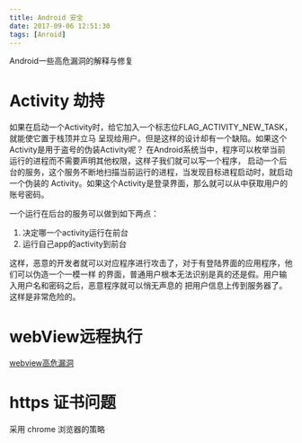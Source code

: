 ```yaml
---
title: Android 安全
date: 2017-09-06 12:51:30
tags: [Anroid]
---
```

Android一些高危漏洞的解释与修复<!--more-->

# Activity 劫持
如果在启动一个Activity时，给它加入一个标志位FLAG_ACTIVITY_NEW_TASK，就能使它置于栈顶并立马
呈现给用户。但是这样的设计却有一个缺陷。如果这个Activity是用于盗号的伪装Activity呢？
在Android系统当中，程序可以枚举当前运行的进程而不需要声明其他权限，这样子我们就可以写一个程序，
启动一个后台的服务，这个服务不断地扫描当前运行的进程，当发现目标进程启动时，就启动一个伪装的
Activity。如果这个Activity是登录界面，那么就可以从中获取用户的账号密码。

 一个运行在后台的服务可以做到如下两点：
 1. 决定哪一个activity运行在前台  
 2. 运行自己app的activity到前台


 这样，恶意的开发者就可以对应程序进行攻击了，对于有登陆界面的应用程序，他们可以伪造一个一模一样
 的界面，普通用户根本无法识别是真的还是假。用户输入用户名和密码之后，恶意程序就可以悄无声息的
 把用户信息上传到服务器了。这样是非常危险的。


 # webView远程执行
[webview高危漏洞](http://www.jianshu.com/p/3a345d27cd42)

# https 证书问题
采用 chrome 浏览器的策略
